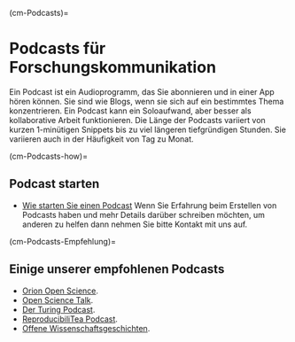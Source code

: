 (cm-Podcasts)=
# Podcasts für Forschungskommunikation

Ein Podcast ist ein Audioprogramm, das Sie abonnieren und in einer App hören können. Sie sind wie Blogs, wenn sie sich auf ein bestimmtes Thema konzentrieren. Ein Podcast kann ein Soloaufwand, aber besser als kollaborative Arbeit funktionieren. Die Länge der Podcasts variiert von kurzen 1-minütigen Snippets bis zu viel längeren tiefgründigen Stunden. Sie variieren auch in der Häufigkeit von Tag zu Monat.

(cm-Podcasts-how)=
## Podcast starten

* [Wie starten Sie einen Podcast](https://www.podcastinsights.com/start-a-podcast/?gclid=CjwKCAiA9vOABhBfEiwATCi7GNV7zJl0tHaVkW-7DCjVdAwGa4q0vbaXB44xsSBHp7YBO8K6pH0syBoCVtUQAvD_BwE) Wenn Sie Erfahrung beim Erstellen von Podcasts haben und mehr Details darüber schreiben möchten, um anderen zu helfen dann nehmen Sie bitte Kontakt mit uns auf.

(cm-Podcasts-Empfehlung)=
## Einige unserer empfohlenen Podcasts

* [Orion Open Science](https://www.orion-openscience.eu/publications/training-materials/201902/podcasts).
* [Open Science Talk](https://soundcloud.com/opensciencetalk).
* [Der Turing Podcast](https://www.turing.ac.uk/news/turing-podcast).
* [ReproducibiliTea Podcast](https://soundcloud.com/reproducibilitea).
* [Offene Wissenschaftsgeschichten](https://podcasts.apple.com/gb/podcast/open-science-stories/id1547403532).
